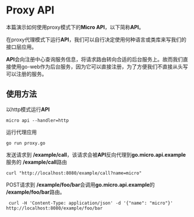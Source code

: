 # Proxy API

本篇演示如何使用proxy模式下的**Micro API**，以下简称**API**。

在proxy代理模式下运行**API**，我们可以自行决定使用何种语言或类库来写我们的接口层应用。

**API**会向注册中心查询服务信息，将请求路由转向合适的后台服务上。故而我们直接使用go-web作为后台服务，因为它可以直接注册，为了方便我们不直接从头写可以注册的服务。

## 使用方法

以http模式运行**API**

```
micro api --handler=http
```

运行代理应用

```
go run proxy.go
```

发送请求到 **/example/call**，该请求会被**API**反向代理到**go.micro.api.example**服务的 **/example/call**路由

```
curl "http://localhost:8080/example/call?name=micro"
```

POST请求到 **/example/foo/bar**会调用**go.micro.api.example**的 **/example/foo/bar**路由。

```
 curl -H 'Content-Type: application/json' -d '{"name": "micro"}' http://localhost:8080/example/foo/bar
```
